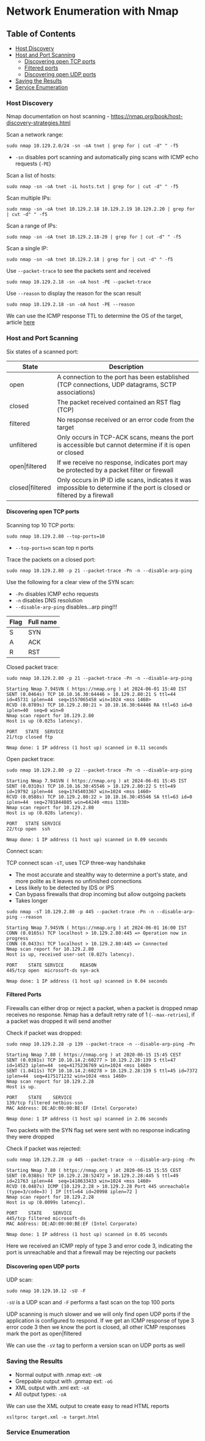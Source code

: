 # Network Enumeration with Nmap

## Table of Contents
- [Host Discovery](#host-discovery)
- [Host and Port Scanning](#host-and-port-scanning)
    - [Discovering open TCP ports](#discovering-open-tcp-ports)
    - [Filtered ports](#filtered-ports)
    - [Discovering open UDP ports](#discovering-open-udp-ports)
- [Saving the Results](#saving-the-results)
- [Service Enumeration](#service-enumeration)

### Host Discovery

Nmap documentation on host scanning - https://nmap.org/book/host-discovery-strategies.html

Scan a network range:

`sudo nmap 10.129.2.0/24 -sn -oA tnet | grep for | cut -d" " -f5`

- `-sn` disables port scanning and automatically ping scans with ICMP echo requests (`-PE`)

Scan a list of hosts:

`sudo nmap -sn -oA tnet -iL hosts.txt | grep for | cut -d" " -f5`

Scan multiple IPs:

`sudo nmap -sn -oA tnet 10.129.2.18 10.129.2.19 10.129.2.20 | grep for | cut -d" " -f5`

Scan a range of IPs:

`sudo nmap -sn -oA tnet 10.129.2.18-20 | grep for | cut -d" " -f5`

Scan a single IP:

`sudo nmap -sn -oA tnet 10.129.2.18 | grep for | cut -d" " -f5`

Use `--packet-trace` to see the packets sent and received

`sudo nmap 10.129.2.18 -sn -oA host -PE --packet-trace`

Use `--reason` to display the reason for the scan result

`sudo nmap 10.129.2.18 -sn -oA host -PE --reason`

We can use the ICMP response TTL to determine the OS of the target, article [here](https://gbhackers.com/operating-systems-can-be-detected-using-ping-command/)

### Host and Port Scanning

Six states of a scanned port:

| State | Description |
|-------|-------------|
| open | A connection to the port has been established (TCP connections, UDP datagrams, SCTP associations) |
| closed | The packet received contained an RST flag (TCP) |
| filtered | No response received or an error code from the target |
| unfiltered | Only occurs in TCP-ACK scans, means the port is accessible but cannot determine if it is open or closed|
| open\|filtered | If we receive no response, indicates port may be protected by a packet filter or firewall |
| closed\|filtered | Only occurs in IP ID idle scans, indicates it was impossible to determine if the port is closed or filtered by a firewall |

#### Discovering open TCP ports

Scanning top 10 TCP ports:

`sudo nmap 10.129.2.80 --top-ports=10`

- `--top-ports=n` scan top n ports

Trace the packets on a closed port:

`sudo nmap 10.129.2.80 -p 21 --packet-trace -Pn -n --disable-arp-ping`

Use the following for a clear view of the SYN scan:

- `-Pn` disables ICMP echo requests
- `-n` disables DNS resolution
- `--disable-arp-ping` disables...arp ping!!!

| Flag | Full name |
|------|-----------|
| S | SYN |
| A | ACK |
| R | RST |

Closed packet trace:
```
sudo nmap 10.129.2.80 -p 21 --packet-trace -Pn -n --disable-arp-ping

Starting Nmap 7.94SVN ( https://nmap.org ) at 2024-06-01 15:40 IST
SENT (0.0464s) TCP 10.10.16.30:64446 > 10.129.2.80:21 S ttl=44 id=45731 iplen=44  seq=1557065458 win=1024 <mss 1460>
RCVD (0.0709s) TCP 10.129.2.80:21 > 10.10.16.30:64446 RA ttl=63 id=0 iplen=40  seq=0 win=0 
Nmap scan report for 10.129.2.80
Host is up (0.025s latency).

PORT   STATE  SERVICE
21/tcp closed ftp

Nmap done: 1 IP address (1 host up) scanned in 0.11 seconds
```

Open packet trace:
```
sudo nmap 10.129.2.80 -p 22 --packet-trace -Pn -n --disable-arp-ping

Starting Nmap 7.94SVN ( https://nmap.org ) at 2024-06-01 15:45 IST
SENT (0.0310s) TCP 10.10.16.30:45546 > 10.129.2.80:22 S ttl=49 id=19792 iplen=44  seq=1745403367 win=1024 <mss 1460>
RCVD (0.0588s) TCP 10.129.2.80:22 > 10.10.16.30:45546 SA ttl=63 id=0 iplen=44  seq=2781844885 win=64240 <mss 1338>
Nmap scan report for 10.129.2.80
Host is up (0.028s latency).

PORT   STATE SERVICE
22/tcp open  ssh

Nmap done: 1 IP address (1 host up) scanned in 0.09 seconds
```

Connect scan:

TCP connect scan `-sT`, uses TCP three-way handshake

- The most accurate and stealthy way to determine a port's state, and more polite as it leaves no 
unfinished connections
- Less likely to be detected by IDS or IPS
- Can bypass firewalls that drop incoming but allow outgoing packets
- Takes longer

```
sudo nmap -sT 10.129.2.80 -p 445 --packet-trace -Pn -n --disable-arp-ping --reason

Starting Nmap 7.94SVN ( https://nmap.org ) at 2024-06-01 16:00 IST
CONN (0.0165s) TCP localhost > 10.129.2.80:445 => Operation now in progress
CONN (0.0433s) TCP localhost > 10.129.2.80:445 => Connected
Nmap scan report for 10.129.2.80
Host is up, received user-set (0.027s latency).

PORT    STATE SERVICE      REASON
445/tcp open  microsoft-ds syn-ack

Nmap done: 1 IP address (1 host up) scanned in 0.04 seconds
```

#### Filtered Ports

Firewalls can either drop or reject a packet, when a packet is dropped nmap receives no response.
Nmap has a default retry rate of 1 (`--max-retries`), if a packet was dropped it will send another

Check if packet was dropped:

```
sudo nmap 10.129.2.28 -p 139 --packet-trace -n --disable-arp-ping -Pn

Starting Nmap 7.80 ( https://nmap.org ) at 2020-06-15 15:45 CEST
SENT (0.0381s) TCP 10.10.14.2:60277 > 10.129.2.28:139 S ttl=47 id=14523 iplen=44  seq=4175236769 win=1024 <mss 1460>
SENT (1.0411s) TCP 10.10.14.2:60278 > 10.129.2.28:139 S ttl=45 id=7372 iplen=44  seq=4175171232 win=1024 <mss 1460>
Nmap scan report for 10.129.2.28
Host is up.

PORT    STATE    SERVICE
139/tcp filtered netbios-ssn
MAC Address: DE:AD:00:00:BE:EF (Intel Corporate)

Nmap done: 1 IP address (1 host up) scanned in 2.06 seconds
```

Two packets with the SYN flag set were sent with no response indicating they were dropped

Check if packet was rejected:

```
sudo nmap 10.129.2.28 -p 445 --packet-trace -n --disable-arp-ping -Pn

Starting Nmap 7.80 ( https://nmap.org ) at 2020-06-15 15:55 CEST
SENT (0.0388s) TCP 10.129.2.28:52472 > 10.129.2.28:445 S ttl=49 id=21763 iplen=44  seq=1418633433 win=1024 <mss 1460>
RCVD (0.0487s) ICMP [10.129.2.28 > 10.129.2.28 Port 445 unreachable (type=3/code=3) ] IP [ttl=64 id=20998 iplen=72 ]
Nmap scan report for 10.129.2.28
Host is up (0.0099s latency).

PORT    STATE    SERVICE
445/tcp filtered microsoft-ds
MAC Address: DE:AD:00:00:BE:EF (Intel Corporate)

Nmap done: 1 IP address (1 host up) scanned in 0.05 seconds
```

Here we received an ICMP reply of type 3 and error code 3, indicating the port is unreachable and 
that a firewall may be rejecting our packets

#### Discovering open UDP ports

UDP scan:

`sudo nmap 10.129.10.12 -sU -F`

`-sU` is a UDP scan and `-F` performs a fast scan on the top 100 ports

UDP scanning is much slower and we will only find open UDP ports if the application is configured to
respond. If we get an ICMP response of type 3 error code 3 then we know the port is closed, all 
other ICMP responses mark the port as open|filtered

We can use the `-sV` tag to perform a version scan on UDP ports as well

### Saving the Results

- Normal output with .nmap ext: `-oN`
- Greppable output with .gnmap ext: `-oG`
- XML output with .xml ext: `-oX`
- All output types: `-oA`

We can use the XML output to create easy to read HTML reports

`xsltproc target.xml -o target.html`

### Service Enumeration